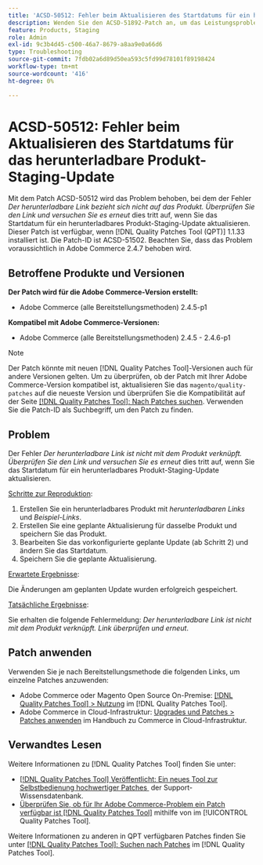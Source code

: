 ```yaml
---
title: 'ACSD-50512: Fehler beim Aktualisieren des Startdatums für ein herunterladbares Produkt-Staging-Update'
description: Wenden Sie den ACSD-51892-Patch an, um das Leistungsproblem von Adobe Commerce zu beheben, bei dem der Fehler *Der herunterladbare Link bezieht sich nicht auf das Produkt.Überprüfen Sie den Link und versuchen Sie es erneut*, tritt beim Aktualisieren des Startdatums für ein herunterladbares Produkt-Staging-Update auf.
feature: Products, Staging
role: Admin
exl-id: 9c3b4d45-c500-46a7-8679-a8aa9e0a66d6
type: Troubleshooting
source-git-commit: 7fdb02a6d89d50ea593c5fd99d78101f89198424
workflow-type: tm+mt
source-wordcount: '416'
ht-degree: 0%

---
```


# ACSD-50512: Fehler beim Aktualisieren des Startdatums für das herunterladbare Produkt-Staging-Update

Mit dem Patch ACSD-50512 wird das Problem behoben, bei dem der Fehler *Der herunterladbare Link bezieht sich nicht auf das Produkt. Überprüfen Sie den Link und versuchen Sie es erneut* dies tritt auf, wenn Sie das Startdatum für ein herunterladbares Produkt-Staging-Update aktualisieren. Dieser Patch ist verfügbar, wenn [!DNL Quality Patches Tool (QPT)] 1.1.33 installiert ist. Die Patch-ID ist ACSD-51502. Beachten Sie, dass das Problem voraussichtlich in Adobe Commerce 2.4.7 behoben wird.

## Betroffene Produkte und Versionen

**Der Patch wird für die Adobe Commerce-Version erstellt:**

* Adobe Commerce (alle Bereitstellungsmethoden) 2.4.5-p1

**Kompatibel mit Adobe Commerce-Versionen:**

* Adobe Commerce (alle Bereitstellungsmethoden) 2.4.5 - 2.4.6-p1

>[!NOTE]
>
>Der Patch könnte mit neuen [!DNL Quality Patches Tool]-Versionen auch für andere Versionen gelten. Um zu überprüfen, ob der Patch mit Ihrer Adobe Commerce-Version kompatibel ist, aktualisieren Sie das `magento/quality-patches` auf die neueste Version und überprüfen Sie die Kompatibilität auf der Seite [[!DNL Quality Patches Tool]: Nach Patches suchen](https://experienceleague.adobe.com/tools/commerce-quality-patches/index.html?lang=de). Verwenden Sie die Patch-ID als Suchbegriff, um den Patch zu finden.

## Problem

Der Fehler *Der herunterladbare Link ist nicht mit dem Produkt verknüpft. Überprüfen Sie den Link und versuchen Sie es erneut* dies tritt auf, wenn Sie das Startdatum für ein herunterladbares Produkt-Staging-Update aktualisieren.

<u>Schritte zur Reproduktion</u>:

1. Erstellen Sie ein herunterladbares Produkt mit *herunterladbaren Links* und *Beispiel-Links*.
1. Erstellen Sie eine geplante Aktualisierung für dasselbe Produkt und speichern Sie das Produkt.
1. Bearbeiten Sie das vorkonfigurierte geplante Update (ab Schritt 2) und ändern Sie das Startdatum.
1. Speichern Sie die geplante Aktualisierung.

<u>Erwartete Ergebnisse</u>:

Die Änderungen am geplanten Update wurden erfolgreich gespeichert.

<u>Tatsächliche Ergebnisse</u>:

Sie erhalten die folgende Fehlermeldung: *Der herunterladbare Link ist nicht mit dem Produkt verknüpft. Link überprüfen und erneut*.

## Patch anwenden

Verwenden Sie je nach Bereitstellungsmethode die folgenden Links, um einzelne Patches anzuwenden:

* Adobe Commerce oder Magento Open Source On-Premise: [[!DNL Quality Patches Tool] > Nutzung](/help/tools/quality-patches-tool/usage.md) im [!DNL Quality Patches Tool].
* Adobe Commerce in Cloud-Infrastruktur: [Upgrades und Patches > Patches anwenden](https://experienceleague.adobe.com/docs/commerce-cloud-service/user-guide/develop/upgrade/apply-patches.html?lang=de) im Handbuch zu Commerce in Cloud-Infrastruktur.

## Verwandtes Lesen

Weitere Informationen zu [!DNL Quality Patches Tool] finden Sie unter:

* [[!DNL Quality Patches Tool] Veröffentlicht: Ein neues Tool zur Selbstbedienung hochwertiger Patches &#x200B;](https://experienceleague.adobe.com/de/docs/commerce-operations/tools/quality-patches-tool/quality-patches-tool-to-self-serve-quality-patches) der Support-Wissensdatenbank.
* [Überprüfen Sie, ob für Ihr Adobe Commerce-Problem ein Patch verfügbar ist [!DNL Quality Patches Tool]](/help/tools/quality-patches-tool/patches-available-in-qpt/check-patch-for-magento-issue-with-magento-quality-patches.md) mithilfe von im [!UICONTROL Quality Patches Tool].


Weitere Informationen zu anderen in QPT verfügbaren Patches finden Sie unter [[!DNL Quality Patches Tool]: Suchen nach Patches](https://experienceleague.adobe.com/tools/commerce-quality-patches/index.html?lang=de) im [!DNL Quality Patches Tool].
